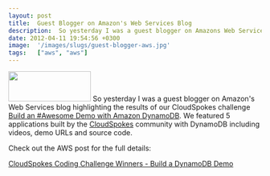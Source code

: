 ```yaml
---
layout: post
title:  Guest Blogger on Amazon's Web Services Blog
description:  So yesterday I was a guest blogger on Amazons Web Services blog highlighting the results of our CloudSpokes challenge Build an #Awesome Demo with Amazon DynamoDB . We featured 5 applications built by the CloudSpokes community with DynamoDB including videos, demo URLs and source code. Check out the AWS post for the full details-  CloudSpokes Coding Challenge Winners - Build a DynamoDB Demo 
date: 2012-04-11 19:54:56 +0300
image:  '/images/slugs/guest-blogger-aws.jpg'
tags:   ["aws", "aws"]
---
```

<p><a href="http://res.cloudinary.com/blog-jeffdouglas-com/image/upload/v1400399501/logo_aws_ydaev7.gif"><img src="http://res.cloudinary.com/blog-jeffdouglas-com/image/upload/v1400399501/logo_aws_ydaev7.gif" alt="" title="logo_aws" width="164" height="60" class="alignleft size-full wp-image-1353" /></a> So yesterday I was a guest blogger on Amazon's Web Services blog highlighting the results of our CloudSpokes challenge <a href="http://www.cloudspokes.com/challenges/1362">Build an #Awesome Demo with Amazon DynamoDB</a>. We featured 5 applications built by the <a href="http://www.cloudspokes.com">CloudSpokes</a> community with DynamoDB including videos, demo URLs and source code.</p>
<p>Check out the AWS post for the full details:</p>
<p><a href="http://aws.typepad.com/aws/2012/04/cloudspokes-coding-challenge-build-a-dynamodb-demo.html">CloudSpokes Coding Challenge Winners - Build a DynamoDB Demo</a></p>

